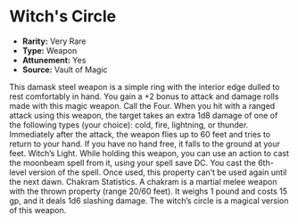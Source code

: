 # Witch's Circle

- **Rarity:** Very Rare
- **Type:** Weapon
- **Attunement:** Yes
- **Source:** Vault of Magic

This damask steel weapon is a simple ring with the interior edge dulled to rest comfortably in hand. You gain a +2 bonus to attack and damage rolls made with this magic weapon. Call the Four. When you hit with a ranged attack using this weapon, the target takes an extra 1d8 damage of one of the following types (your choice): cold, fire, lightning, or thunder. Immediately after the attack, the weapon flies up to 60 feet and tries to return to your hand. If you have no hand free, it falls to the ground at your feet. Witch’s Light. While holding this weapon, you can use an action to cast the moonbeam spell from it, using your spell save DC. You cast the 6th-level version of the spell. Once used, this property can’t be used again until the next dawn. Chakram Statistics. A chakram is a martial melee weapon with the thrown property (range 20/60 feet). It weighs 1 pound and costs 15 gp, and it deals 1d6 slashing damage. The witch’s circle is a magical version of this weapon.
